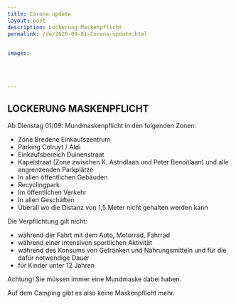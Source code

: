 ```yaml
---
title: Corona update
layout: post
description: Lockerung Maskenpflicht
permalink: /de/2020-09-01-Corona-update.html

    
images: 
    
    
    
    
---
```


## LOCKERUNG MASKENPFLICHT

Ab Dienstag 01/09: Mundmaskenpflicht in den folgenden Zonen:

- Zone Bredene Einkaufszentrum
- Parking Colruyt / Aldi
- Einkaufsbereich Duinenstraat
- Kapelstraat (Zone zwischen K. Astridlaan und Peter Benoitlaan) und alle angrenzenden Parkplätze
- In allen öffentlichen Gebäuden
- Recyclingpark
- Im öffentlichen Verkehr
- In allen Geschäften
- Überall wo die Distanz von 1,5 Meter nicht gehalten werden kann

Die Verpflichtung gilt nicht:

- während der Fahrt mit dem Auto, Motorrad, Fahrrad
- während einer intensiven sportlichen Aktivität
- während des Konsums von Getränken und Nahrungsmitteln und für die dafür notwendige Dauer
- für Kinder unter 12 Jahren

Achtung! Sie müssen immer eine Mundmaske dabei haben.

Auf dem Camping gibt es also keine Maskenpflicht mehr. 
